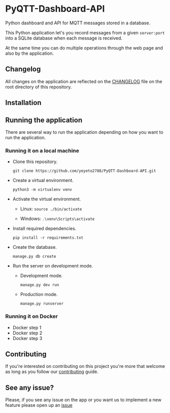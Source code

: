 # PyQTT-Dashboard-API
Python dashboard and API for MQTT messages stored in a database.

This Python application let's you record messages from a given `server:port`  
into a SQLite database when each message is received.

At the same time you can do multiple operations through the web page and also
by the application.

## Changelog
All changes on the application are reflected on the [CHANGELOG](./CHANGELOG.md)
file on the root directory of this repository.

## Installation

## Running the application
There are several way to run the application depending on how you want to run the application.

### Running it on a local machine

- Clone this repository.

  `git clone https://github.com/yeyeto2788/PyQTT-Dashboard-API.git`
    
- Create a virtual environment.

  `python3 -m virtualenv venv`
    
- Activate the virtual environment.

  - Linux: `source ./bin/activate` 
  
  - Windows: `.\venv\Scripts\activate`
    
- Install required dependencies.

  `pip install -r requirements.txt`
    
- Create the database.

  `manage.py db create`
    
- Run the server on development mode.

  - Development mode.
    
    `manage.py dev run`
  
  - Production mode.
  
    `manage.py runserver`

### Running it on Docker

- Docker step 1
- Docker step 2
- Docker step 3

## Contributing
If you're interested on contributing on this project you're more that welcome as
 long as you follow our [contributing](./CONTRIBUTING.md) guide.

## See any issue?
Please, if you see any issue on the app or you want us to implement a new
feature please open up an
[issue](https://github.com/yeyeto2788/PyQTT-Dashboard-API/issues/new/choose)
